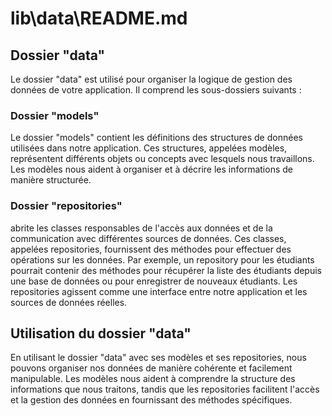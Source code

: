 # lib\data\README.md

## Dossier "data"

Le dossier "data" est utilisé pour organiser la logique de gestion des données de votre application. Il comprend les sous-dossiers suivants :

### Dossier "models"

Le dossier "models" contient les définitions des structures de données utilisées dans notre application. Ces structures, appelées modèles, représentent différents objets ou concepts avec lesquels nous travaillons. Les modèles nous aident à organiser et à décrire les informations de manière structurée.

### Dossier "repositories"

abrite les classes responsables de l'accès aux données et de la communication avec différentes sources de données. Ces classes, appelées repositories, fournissent des méthodes pour effectuer des opérations sur les données. Par exemple, un repository pour les étudiants pourrait contenir des méthodes pour récupérer la liste des étudiants depuis une base de données ou pour enregistrer de nouveaux étudiants. Les repositories agissent comme une interface entre notre application et les sources de données réelles.

## Utilisation du dossier "data"

En utilisant le dossier "data" avec ses modèles et ses repositories, nous pouvons organiser nos données de manière cohérente et facilement manipulable. Les modèles nous aident à comprendre la structure des informations que nous traitons, tandis que les repositories facilitent l'accès et la gestion des données en fournissant des méthodes spécifiques.